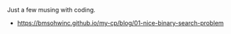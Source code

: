 Just a few musing with coding.

- https://bmsohwinc.github.io/my-cp/blog/01-nice-binary-search-problem

